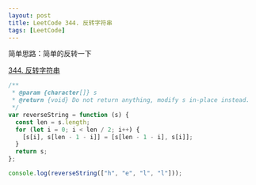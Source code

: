 ```yaml
---
layout: post
title: LeetCode 344. 反转字符串
tags: [LeetCode]
---
```


简单思路：简单的反转一下

[344. 反转字符串](https://leetcode-cn.com/problems/reverse-string/)

```js
/**
 * @param {character[]} s
 * @return {void} Do not return anything, modify s in-place instead.
 */
var reverseString = function (s) {
  const len = s.length;
  for (let i = 0; i < len / 2; i++) {
    [s[i], s[len - 1 - i]] = [s[len - 1 - i], s[i]];
  }
  return s;
};

console.log(reverseString(["h", "e", "l", "l"]));
```
